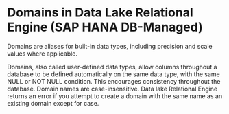<!-- loio0cc3c5f45d7b404581d3d664353a58e2 -->

# Domains in Data Lake Relational Engine \(SAP HANA DB-Managed\)

Domains are aliases for built-in data types, including precision and scale values where applicable.



Domains, also called user-defined data types, allow columns throughout a database to be defined automatically on the same data type, with the same NULL or NOT NULL condition. This encourages consistency throughout the database. Domain names are case-insensitive. Data lake Relational Engine returns an error if you attempt to create a domain with the same name as an existing domain except for case.


